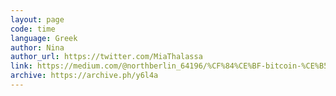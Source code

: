 ```yaml
---
layout: page
code: time
language: Greek
author: Nina
author_url: https://twitter.com/MiaThalassa
link: https://medium.com/@northberlin_64196/%CF%84%CE%BF-bitcoin-%CE%B5%CE%AF%CE%BD%CE%B1%CE%B9-%CF%87%CF%81%CF%8C%CE%BD%CE%BF%CF%82-74b8648a6114
archive: https://archive.ph/y6l4a
---
```

